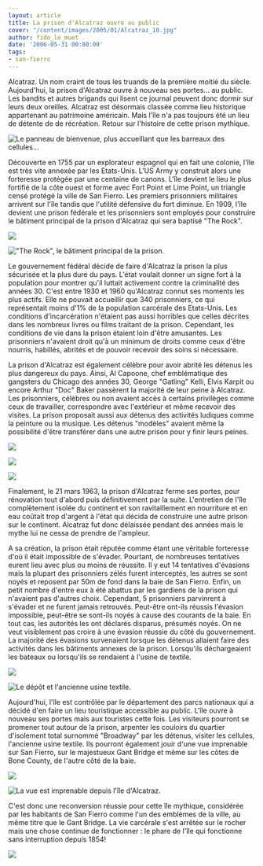 ```yaml
---
layout: article
title: La prison d'Alcatraz ouvre au public
cover: "/content/images/2005/01/Alcatraz_10.jpg"
author: fido_le_muet
date: '2006-05-31 00:00:00'
tags:
- san-fierro
---
```


Alcatraz. Un nom craint de tous les truands de la première moitié du siècle. Aujourd'hui, la prison d'Alcatraz ouvre à nouveau ses portes... au public. Les bandits et autres brigands qui lisent ce journal peuvent donc dormir sur leurs deux oreilles. Alcatraz est désormais classée comme lieu historique appartenant au patrimoine américain. Mais l'île n'a pas toujours été un lieu de détente de de récréation. Retour sur l'histoire de cette prison mythique.

![Le panneau de bienvenue, plus accueillant que les barreaux des cellules...](  /content/images/2005/01/Alcatraz_Panneau.jpg)

Découverte en 1755 par un explorateur espagnol qui en fait une colonie, l'île est très vite annexée par les Etats-Unis. L'US Army y construit alors une forteresse protégée par une centaine de canons. L'île devient le lieu le plus fortifié de la côte ouest et forme avec Fort Point et Lime Point, un triangle censé protégé la ville de San Fierro. Les premiers prisonniers militaires arrivent sur l'île tandis que l'utilité défensive du fort diminue. En 1909, l'île devient une prison fédérale et les prisonniers sont employés pour construire le bâtiment principal de la prison d'Alcatraz qui sera baptisé "The Rock".

![](  /content/images/2005/01/Alcatraz_07.jpg)

!["The Rock", le bâtiment principal de la prison.](  /content/images/2005/01/Alcatraz_09.jpg)

Le gouvernement fédéral décide de faire d'Alcatraz la prison la plus sécurisée et la plus dure du pays. L'état voulait donner un signe fort à la population pour montrer qu'il luttait activement contre la criminalité des années 30. C'est entre 1930 et 1960 qu'Alcatraz connut ses moments les plus actifs. Elle ne pouvait accueillir que 340 prisonniers, ce qui représentait moins d'1% de la population carcérale des Etats-Unis. Les conditions d'incarcération n'étaient pas aussi horribles que celles décrites dans les nombreux livres ou films traitant de la prison. Cependant, les conditions de vie dans la prison étaient loin d'être amusantes. Les prisonniers n'avaient droit qu'à un minimum de droits comme ceux d'être nourris, habillés, abrités et de pouvoir recevoir des soins si nécessaire.

La prison d'Alcatraz est également célèbre pour avoir abrité les détenus les plus dangereux du pays. Ainsi, Al Capoone, chef emblématique des gangsters du Chicago des années 30, George "Gatling" Kelli, Elvis Karpit ou encore Arthur "Doc" Baker passèrent la majorité de leur peine à Alcatraz. Les prisonniers, célèbres ou non avaient accès à certains privilèges comme ceux de travailler, correspondre avec l'extérieur et même recevoir des visites. La prison proposait aussi aux détenus des activités ludiques comme la peinture ou la musique. Les détenus "modèles" avaient même la possibilité d'être transférer dans une autre prison pour y finir leurs peines.

![](  /content/images/2005/01/Alcatraz_01.jpg)

![](  /content/images/2005/01/Alcatraz_02.jpg)

![](  /content/images/2005/01/Alcatraz_03.jpg)

Finalement, le 21 mars 1963, la prison d'Alcatraz ferme ses portes, pour rénovation tout d'abord puis définitivement par la suite. L'entretien de l'île complètement isolée du continent et son ravitaillement en nourriture et en eau coûtait trop d'argent à l'état qui décida de construire une autre prison sur le continent. Alcatraz fut donc délaissée pendant des années mais le mythe lui ne cessa&nbsp;de prendre de l'ampleur.

A sa création, la prison était réputée comme étant une véritable forteresse d'où il était impossible de s'évader. Pourtant, de nombreuses tentatives eurent lieu avec plus ou moins de réussite. Il y eut 14 tentatives d'évasions mais la plupart des prisonniers zélés furent interceptés, les autres se sont noyés et reposent par 50m de fond dans la baie de San Fierro. Enfin, un petit nombre d'entre eux à été abattus par les gardiens de la prison qui n'avaient pas d'autres choix. Cependant, 5 prisonniers parvinrent à s'évader et ne furent jamais retrouvés. Peut-être ont-ils réussis l'évasion impossible, peut-être se sont-ils noyés à cause des courants de la baie. En tout cas, les autorités les ont déclarés disparus, présumés noyés. On ne veut visiblement pas croire à une évasion réussie du côté du gouvernement. La majorité des évasions survenaient lorsque les détenus allaient faire des activités dans les bâtiments annexes de la prison. Lorsqu'ils déchargeaient les bateaux ou lorsqu'ils se rendaient à l'usine de textile.

![](  /content/images/2005/01/Alcatraz_04.jpg)

![Le dépôt et l'ancienne usine textile.](  /content/images/2005/01/Alcatraz_06.jpg)

Aujourd'hui, l'île est contrôlée par le département des parcs nationaux qui a décidé d'en faire un lieu touristique accessible au public. L'île ouvre à nouveau ses portes mais aux touristes cette fois. Les visiteurs pourront se promener tout autour de la prison, arpenter les couloirs du quartier d'isolement total surnommé "Broadway" par les détenus, visiter les cellules, l'ancienne usine textile. Ils pourront également jouir d'une vue imprenable sur San Fierro, sur le majestueux Gant Bridge et même sur les côtes de Bone County, de l'autre côté de la baie.

![](  /content/images/2005/01/Alcatraz_08.jpg)

![La vue est imprenable depuis l'île d'Alcatraz.](  /content/images/2005/01/Alcatraz_10.jpg)

C'est donc une reconversion réussie pour cette île mythique, considérée par les habitants de San Fierro comme l'un des emblèmes de la ville, au même titre que le Gant Bridge. La vie carcérale s'est arrêtée sur le rocher mais une chose continue de fonctionner&nbsp;: le phare de l'île qui fonctionne sans interruption depuis 1854!

![](  /content/images/2005/01/Alcatraz_05.jpg)

<!--kg-card-end: markdown-->
